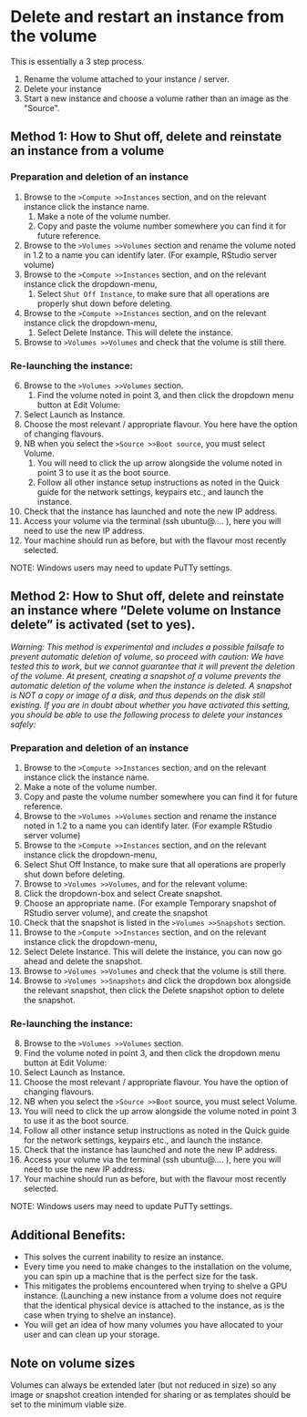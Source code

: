 # Delete and restart an instance from the volume

This is essentially a 3 step process.

1. Rename the volume attached to your instance / server.
2. Delete your instance
3. Start a new instance and choose a volume rather than an image as the "Source".

## Method 1: How to Shut off, delete and reinstate an instance from a volume

### Preparation and deletion of an instance
1.	Browse to the `>Compute >>Instances` section, and on the relevant instance click the instance name.
	1.	Make a note of the volume number.
	2.	Copy and paste the volume number somewhere you can find it for future reference.
2.	Browse to the `>Volumes >>Volumes` section and rename the volume noted in 1.2 to a name you can identify later. (For example, RStudio server volume)
3.	Browse to the `>Compute >>Instances` section, and on the relevant instance click the dropdown-menu,
	1.	Select `Shut Off Instance`, to make sure that all operations are properly shut down before deleting.
4.	Browse to the `>Compute >>Instances` section, and on the relevant instance click the dropdown-menu,
	1.	Select Delete Instance. This will delete the instance.
5.	Browse to `>Volumes >>Volumes` and check that the volume is still there.


### Re-launching the instance:
6.	Browse to the `>Volumes >>Volumes` section.
	1.	Find the volume noted in point 3, and then click the dropdown menu button at Edit Volume:
7.	Select Launch as Instance.
8.	Choose the most relevant / appropriate flavour. You here have the option of changing flavours.
9.	NB when you select the `>Source >>Boot source`, you must select Volume. 
	1.	You will need to click the up arrow alongside the volume noted in point 3 to use it as the boot source.
	2.	Follow all other instance setup instructions as noted in the Quick guide for the network settings, keypairs etc., and launch the instance.
10.	Check that the instance has launched and note the new IP address.
11.	Access your volume via the terminal (ssh ubuntu@…. ), here you will need to use the new IP address.
12.	Your machine should run as before, but with the flavour most recently selected.

NOTE: Windows users may need to update PuTTy settings.



## Method 2: How to Shut off, delete and reinstate an instance where “Delete volume on Instance delete” is activated (set to yes).

*Warning: This method is experimental and includes a possible failsafe to prevent automatic deletion of volume, so proceed with caution: We have tested this to work, but we cannot guarantee that it will prevent the deletion of the volume.
At present, creating a snapshot of a volume prevents the automatic deletion of the volume when the instance is deleted. A snapshot is NOT a copy or image of a disk, and thus depends on the disk still existing. If you are in doubt about whether you have activated this setting, you should be able to use the following process to delete your instances safely:*

### Preparation and deletion of an instance
1.	Browse to the `>Compute >>Instances` section, and on the relevant instance click the instance name.
1.	Make a note of the volume number.
2.	Copy and paste the volume number somewhere you can find it for future reference.
2.	Browse to the `>Volumes >>Volumes` section and rename the instance noted in 1.2 to a name you can identify later. (For example RStudio server volume)
3.	Browse to the `>Compute >>Instances` section, and on the relevant instance click the dropdown-menu,
1.	Select Shut Off Instance, to make sure that all operations are properly shut down before deleting.
4.	Browse to `>Volumes >>Volumes`, and for the relevant volume:
1.	Click the dropdown-box and select Create snapshot.
2.	Choose an appropriate name. (For example Temporary snapshot of RStudio server volume), and create the snapshot
3.	Check that the snapshot is listed in the `>Volumes >>Snapshots` section.
5.	Browse to the `>Compute >>Instances` section, and on the relevant instance click the dropdown-menu,
1.	Select Delete Instance. This will delete the instance, you can now go ahead and delete the snapshot.
6.	Browse to `>Volumes >>Volumes` and check that the volume is still there.
7.	Browse to `>Volumes >>Snapshots` and click the dropdown box alongside the relevant snapshot, then click the Delete snapshot option to delete the snapshot.

### Re-launching the instance:
8.	Browse to the `>Volumes >>Volumes` section.
1.	Find the volume noted in point 3, and then click the dropdown menu button at Edit Volume:
9.	Select Launch as Instance.
10.	Choose the most relevant / appropriate flavour. You have the option of changing flavours.
11.	NB when you select the `>Source >>Boot` source, you must select Volume. 
1.	You will need to click the up arrow alongside the volume noted in point 3 to use it as the boot source.
2.	Follow all other instance setup instructions as noted in the Quick guide for the network settings, keypairs etc., and launch the instance.
12.	Check that the instance has launched and note the new IP address.
13.	Access your volume via the terminal (ssh ubuntu@…. ), here you will need to use the new IP address.
14.	Your machine should run as before, but with the flavour most recently selected.

NOTE: Windows users may need to update PuTTy settings.

## Additional Benefits:
*	This solves the current inability to resize an instance.
*	Every time you need to make changes to the installation on the volume, you can spin up a machine that is the perfect size for the task.
*	This mitigates the problems encountered when trying to shelve a GPU instance. (Launching a new instance from a volume does not require that the identical physical device is attached to the instance, as is the case when trying to shelve an instance).
*	You will get an idea of how many volumes you have allocated to your user and can clean up your storage.

## Note on volume sizes
Volumes can always be extended later (but not reduced in size) so any image or snapshot creation intended for sharing or as templates should be set to the minimum viable size.

